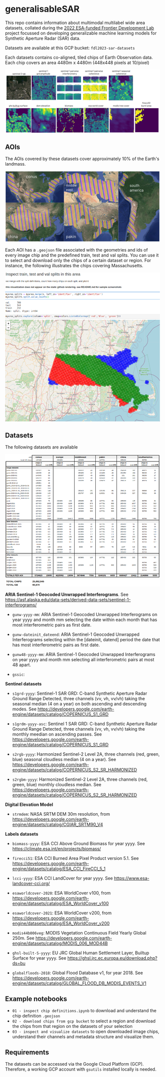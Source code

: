# generalisableSAR

This repo contains information about multimodal multilabel wide area datasets, collated during the [2022 ESA-funded Frontier Development Lab](https://fdleurope.org/fdl-europe-2023) project focussed on developing generalizable machine learning models for Synthetic Aperture Radar (SAR) data. 

Datasets are available at this GCP bucket: `fdl2023-sar-datasets`

Each datasets contains co-aligned, tiled chips of Earth Observation data. Each chip covers an area 4480m x 4480m (448x448 pixels at 10/pixel)

![samples](imgs/samples.png)

## AOIs

The AOIs covered by these datasets cover approximately 10% of the Earth's landmass. 

![samples](imgs/aois.png)

Each AOI has a `.geojson` file associated with the geometries and ids of every image chip and the predefined train, test and val splits. You can use it to select and download only the chips of a certain dataset or region. For instance, the following illustrates the chips covering Massachusetts.

![AOIs](imgs/regionchips.png)

## Datasets

The following datasets are available

![datasets](imgs/datasets.png)

**ARIA Sentinel-1 Geocoded Unwrapped Interferograms**. See https://asf.alaska.edu/data-sets/derived-data-sets/sentinel-1-interferograms/

- `gunw-yyyy-mm`: ARIA Sentinel-1 Geocoded Unwrapped Interferograms on year yyyy and month mm selecting the date within each month that has most interferometric pairs as first date.

- `gunw-dateinit_dateend`: ARIA Sentinel-1 Geocoded Unwrapped Interferograms selecting within the [dateinit, datend] period the date that has most interferometric pairs as first date.

- `gunw48-yyyy-mm`: ARIA Sentinel-1 Geocoded Unwrapped Interferograms on year yyyy and month mm selecting all interferometric pairs at most 48 apart.

- `gssic`:


**Sentinel datasets**

- `s1grd-yyyy`: Sentinel-1 SAR GRD: C-band Synthetic Aperture Radar Ground Range Detected, three channels (vv, vh, vv/vh) taking the seasonal median (4 on a year) on both ascending and descending modes. See https://developers.google.com/earth-engine/datasets/catalog/COPERNICUS_S1_GRD

- `s1grdm-yyyy-asc`: Sentinel 1 SAR GRD: C-band Synthetic Aperture Radar Ground Range Detected, three channels (vv, vh, vv/vh) taking the monthly meedian on ascending passes. See https://developers.google.com/earth-engine/datasets/catalog/COPERNICUS_S1_GRD

- `s2rgb-yyyy`: Harmonized Sentinel-2 Level 2A, three channels (red, green, blue) seasonal cloudless median (4 on a year). See https://developers.google.com/earth-engine/datasets/catalog/COPERNICUS_S2_SR_HARMONIZED

- `s2rgbm-yyyy`: Harmonized Sentinel-2 Level 2A, three channels (red, green, blue) monthly cloudless median. See https://developers.google.com/earth-engine/datasets/catalog/COPERNICUS_S2_SR_HARMONIZED

**Digital Elevation Model**

- `strmdem`: NASA SRTM DEM 30m resolution, from https://developers.google.com/earth-engine/datasets/catalog/CGIAR_SRTM90_V4

**Labels datasets**
- `biomass-yyyy`: ESA CCI Above Ground Biomass for year yyyy. See https://climate.esa.int/en/projects/biomass/

- `firecci51`: ESA CCI Burned Area Pixel Product version 5.1. See https://developers.google.com/earth-engine/datasets/catalog/ESA_CCI_FireCCI_5_1

- `lcci-yyyy`: ESA CCI LandCover for year yyyy. See https://www.esa-landcover-cci.org/

- `esaworldcover-2020`: ESA WorldCover v100, from https://developers.google.com/earth-engine/datasets/catalog/ESA_WorldCover_v100

- `esaworldcover-2021`: ESA WorldCover v200, from https://developers.google.com/earth-engine/datasets/catalog/ESA_WorldCover_v200

- `modis44b006veg`: MODIS Vegetation Continuous Field Yearly Global 250m. See https://developers.google.com/earth-engine/datasets/catalog/MODIS_006_MOD44B

- `ghsl-built-S-yyyy`: EU JRC Global Human Settlement Layer, Builtup Surface for year yyyy. See https://ghsl.jrc.ec.europa.eu/download.php?ds=bu

- `globalfloods-2018`: Global Flood Database v1, for year 2018. See https://developers.google.com/earth-engine/datasets/catalog/GLOBAL_FLOOD_DB_MODIS_EVENTS_V1

## Example notebooks

- `01 - inspect chip definitions.ipynb` to download and understand the chip definition `.geojson`
- `02 - download chips from gcp bucket` to select a region and download the chips from that region on the datasets of your selection
- `03 - inspect and visualize datasets` to open downloaded image chips, understand their channels and metadata structure and visualize them.

## Requirements

The datasets can be accessed via the Google Cloud Platform (GCP). Therefore, a working GCP account with `gsutils` installed locally is needed.
